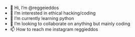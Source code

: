 - 👋 Hi, I’m @reggeieddos
- 👀 I’m interested in ethical hacking/coding
- 🌱 I’m currently learning python
- 💞️ I’m looking to collaborate on anything but mainly coding
- 📫 How to reach me instagram reggieddos

<!---
reggeieddos/reggeieddos is a ✨ special ✨ repository because its `README.md` (this file) appears on your GitHub profile.
You can click the Preview link to take a look at your changes.
--->
